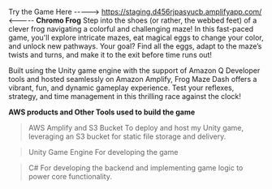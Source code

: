 Try the Game Here -----> https://staging.d456rjpasyucb.amplifyapp.com/ <-----
**Chromo Frog**
Step into the shoes (or rather, the webbed feet) of a clever frog navigating a colorful and challenging maze! In this fast-paced game, you'll explore intricate mazes, eat magical eggs to change your color, and unlock new pathways. Your goal? Find all the eggs, adapt to the maze’s twists and turns, and make it to the exit before time runs out!

Built using the Unity game engine with the support of Amazon Q Developer tools and hosted seamlessly on Amazon Amplify, Frog Maze Dash offers a vibrant, fun, and dynamic gameplay experience. Test your reflexes, strategy, and time management in this thrilling race against the clock!

**AWS products and Other Tools used to build the game**
>AWS Amplify and S3 Bucket To deploy and host my Unity game, leveraging an S3 bucket for static file storage and delivery.

>Unity Game Engine For developing the game

>C# For developing the backend and implementing game logic to power core functionality.



